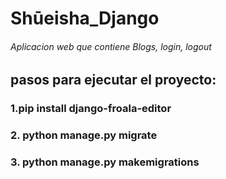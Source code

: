 # Shūeisha_Django
###### Aplicacion web que contiene Blogs, login, logout 
## pasos para ejecutar el proyecto:
### 1.pip install django-froala-editor
### 2. python manage.py migrate
### 3. python manage.py makemigrations

